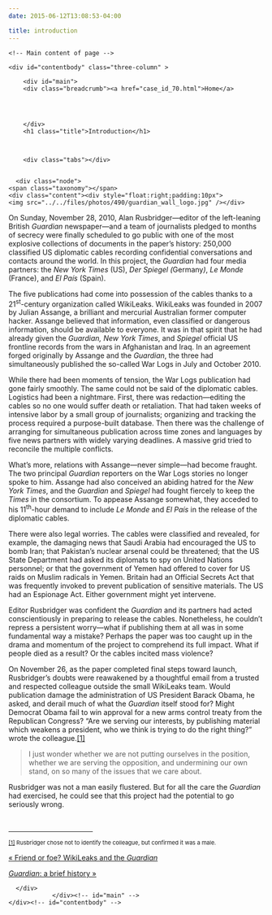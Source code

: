 ```yaml
---
date: 2015-06-12T13:08:53-04:00

title: introduction
---
```

	<!-- Main content of page -->
	
	<div id="contentbody" class="three-column" >
				
		<div id="main">
		<div class="breadcrumb"><a href="case_id_70.html">Home</a> 
		
		
		
		
		</div>		
		<h1 class="title">Introduction</h1>
		
		
		
		<div class="tabs"></div>

		
	  <div class="node">
    <span class="taxonomy"></span>
    <div class="content"><div style="float:right;padding:10px">
	<img src="../../files/photos/490/guardian_wall_logo.jpg" /></div>
<p>
	On Sunday, November 28, 2010, Alan Rusbridger&mdash;editor of the left-leaning British <em>Guardian</em> newspaper&mdash;and a team of journalists pledged to months of secrecy were finally scheduled to go public with one of the most explosive collections of documents in the paper&rsquo;s history: 250,000 classified US diplomatic cables recording confidential conversations and contacts around the world. In this project, the <em>Guardian</em> had four media partners: the <em>New York Times </em>(US),&nbsp;<em>Der</em> <em>Spiegel (</em>Germany<em>)</em>, <em>Le Monde </em>(France), and <em>El Pa&iacute;s </em>(Spain).</p>
<p>
	The five publications had come into possession of the cables thanks to a 21<sup>st</sup>-century organization called WikiLeaks. WikiLeaks was founded in 2007 by Julian Assange, a brilliant and mercurial Australian former computer hacker. Assange believed that information, even classified or dangerous information, should be available to everyone. It was in that spirit that he had already given the <em>Guardian, New York Times</em>, and&nbsp;<em>Spiegel</em>&nbsp;official US frontline records from the wars in Afghanistan and Iraq. In an agreement forged originally by Assange and the <em>Guardian</em>, the three had simultaneously published the so-called War Logs in July and October 2010.</p>
<p>
	While there had been moments of tension, the War Logs publication had gone fairly smoothly. The same could not be said of the diplomatic cables. Logistics had been a nightmare. First, there was redaction&mdash;editing the cables so no one would suffer death or retaliation. That had taken weeks of intensive labor by a small group of journalists; organizing and tracking the process required a purpose-built database. Then there was the challenge of arranging for simultaneous publication across time zones and languages by five news partners with widely varying deadlines. A massive grid tried to reconcile the multiple conflicts.</p>
<p>
	What&rsquo;s more, relations with Assange&mdash;never simple&mdash;had become fraught. The two principal <em>Guardian</em> reporters on the War Logs stories no longer spoke to him. Assange had also conceived an abiding hatred for the <em>New York Times</em>, and the <em>Guardian</em> and <em>Spiegel</em> had fought fiercely to keep the <em>Times</em> in the consortium. To appease Assange somewhat, they acceded to his 11<sup>th</sup>-hour demand to include <em>Le Monde</em> and <em>El Pa&iacute;s</em> in the release of the diplomatic cables.</p>
<p>
	There were also legal worries. The cables were classified and revealed, for example, the damaging news that Saudi Arabia had encouraged the US to bomb Iran; that Pakistan&rsquo;s nuclear arsenal could be threatened; that the US State Department had asked its diplomats to spy on United Nations personnel; or that the government of Yemen had offered to cover for US raids on Muslim radicals in Yemen. Britain had an Official Secrets Act that was frequently invoked to prevent publication of sensitive materials. The US had an Espionage Act. Either government might yet intervene.</p>
<p>
	Editor Rusbridger was confident the <em>Guardian</em> and its partners had acted conscientiously in preparing to release the cables. Nonetheless, he couldn&rsquo;t repress a persistent worry&mdash;what if publishing them at all was in some fundamental way a mistake? Perhaps the paper was too caught up in the drama and momentum of the project to comprehend its full impact. What if people died as a result? Or the cables incited mass violence?</p>
<p>
	On November 26, as the paper completed final steps toward launch, Rusbridger&rsquo;s doubts were reawakened by a thoughtful email from a trusted and respected colleague outside the small WikiLeaks team. Would publication damage the administration of US President Barack Obama, he asked, and derail much of what the <em>Guardian</em> itself stood for? Might Democrat Obama fail to win approval for a new arms control treaty from the Republican Congress? &ldquo;Are we serving our interests, by publishing material which weakens a president, who we think is trying to do the right thing?&rdquo; wrote the colleague.<a href="case_id_70_id_625_pid_0.html#_ftn1" name="_ftnref1" title="">[1]</a></p>
<blockquote>
	<p>
		I just wonder whether we are not putting ourselves in the position, whether we are serving the opposition, and undermining our own stand, on so many of the issues that we care about.</p>
</blockquote>
<p>
	Rusbridger was not a man easily flustered. But for all the care the <em>Guardian</em> had exercised, he could see that this project had the potential to go seriously wrong.</p>
<div>
	<br clear="all" />
	<hr align="left" size="1" width="33%" />
	<div id="ftn1">
		<p>
			<span style="font-size: 11px;"><a href="case_id_70_id_625_pid_0.html#_ftnref1" name="_ftn1" title="">[1]</a> Rusbridger chose not to identify the colleague, but confirmed it was a male.</span></p>
	</div>
</div>
</div>


<div class="book-navigation" style="clear:both"><div class="page-links clear-block">


<a href="case_id_70_id_624_pid_0.html" class="page-previous" title="Go to previous page">&#171;&#160;Friend or foe? WikiLeaks and the <i>Guardian</i></a>

<a href="case_id_70_id_626_pid_0.html" class="page-next" title="Go to next page"><i>Guardian</i>: a brief history&#160;&#187;</a>

</div>
</div></div>

      </div>
				</div><!-- id="main" -->
	</div><!-- id="contentbody" -->